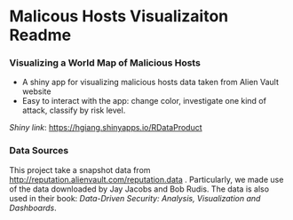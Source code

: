 # Malicous Hosts Visualizaiton Readme
### Visualizing a World Map of Malicious Hosts
  * A shiny app for visualizing malicious hosts data taken from Alien Vault website
  * Easy to interact with the app: change color, investigate one kind of attack, classify by risk level.

*Shiny link*: https://hgiang.shinyapps.io/RDataProduct
  
### Data Sources
  This project take a snapshot data from http://reputation.alienvault.com/reputation.data . 
  Particularly, we made use of the data downloaded by Jay Jacobs and Bob Rudis. 
  The data is also used in their book: *Data-Driven Security: Analysis, Visualization and Dashboards*.
